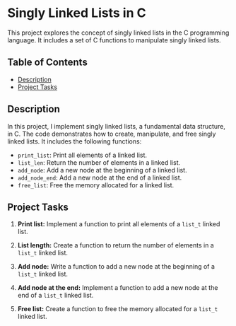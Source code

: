 # Singly Linked Lists in C

This project explores the concept of singly linked lists in the C programming language. It includes a set of C functions to manipulate singly linked lists.

## Table of Contents

- [Description](#description)
- [Project Tasks](#project-tasks)

## Description

In this project, I implement singly linked lists, a fundamental data structure, in C. The code demonstrates how to create, manipulate, and free singly linked lists. It includes the following functions:

- `print_list`: Print all elements of a linked list.
- `list_len`: Return the number of elements in a linked list.
- `add_node`: Add a new node at the beginning of a linked list.
- `add_node_end`: Add a new node at the end of a linked list.
- `free_list`: Free the memory allocated for a linked list.

## Project Tasks

1. **Print list:** Implement a function to print all elements of a `list_t` linked list.

2. **List length:** Create a function to return the number of elements in a `list_t` linked list.

3. **Add node:** Write a function to add a new node at the beginning of a `list_t` linked list.

4. **Add node at the end:** Implement a function to add a new node at the end of a `list_t` linked list.

5. **Free list:** Create a function to free the memory allocated for a `list_t` linked list.
